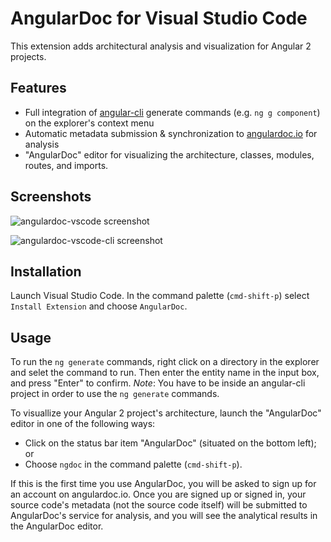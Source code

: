 # AngularDoc for Visual Studio Code
This extension adds architectural analysis and visualization for Angular 2 projects.

## Features

- Full integration of [angular-cli](https://github.com/angular/angular-cli) generate commands (e.g. `ng g component`) on the explorer's context menu
- Automatic metadata submission & synchronization to [angulardoc.io](http://angulardoc.io) for analysis
- "AngularDoc" editor for visualizing the architecture, classes, modules, routes, and imports.

## Screenshots

![angulardoc-vscode screenshot](https://cloud.githubusercontent.com/assets/1360728/20079411/639969e0-a4f9-11e6-8b2e-caa255fec203.gif)

![angulardoc-vscode-cli screenshot](https://cloud.githubusercontent.com/assets/1360728/20081103/468160c0-a502-11e6-85f2-15cb7cc41641.gif)

## Installation

Launch Visual Studio Code. In the command palette (`cmd-shift-p`) select `Install Extension` and choose `AngularDoc`.

## Usage

To run the `ng generate` commands, right click on a directory in the explorer and selet the command to run. Then enter the entity name in the input box, and press "Enter" to confirm.
_Note_: You have to be inside an angular-cli project in order to use the `ng generate` commands.

To visuallize your Angular 2 project's architecture, launch the "AngularDoc" editor in one of the following ways:
- Click on the status bar item "AngularDoc" (situated on the bottom left); or
- Choose `ngdoc` in the command palette (`cmd-shift-p`).

If this is the first time you use AngularDoc, you will be asked to sign up for an account on angulardoc.io. Once you are signed up or signed in, your source code's metadata (not the source code itself) will be submitted to AngularDoc's service for analysis, and you will see the analytical results in the AngularDoc editor.




